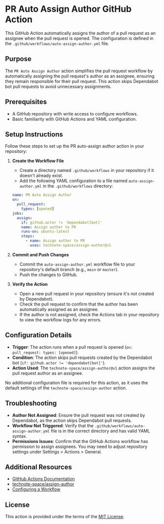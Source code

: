 # PR Auto Assign Author GitHub Action

This GitHub Action automatically assigns the author of a pull request as an assignee when the pull request is opened. The configuration is defined in the `.github/workflows/auto-assign-author.yml` file.

## Purpose

The `PR Auto Assign Author` action simplifies the pull request workflow by automatically assigning the pull request's author as an assignee, ensuring they remain responsible for their pull request. This action skips Dependabot bot pull requests to avoid unnecessary assignments.

## Prerequisites

- A GitHub repository with write access to configure workflows.
- Basic familiarity with GitHub Actions and YAML configuration.

## Setup Instructions

Follow these steps to set up the PR auto-assign author action in your repository:

1. **Create the Workflow File**
   - Create a directory named `.github/workflows` in your repository if it doesn't already exist.
   - Add the following YAML configuration to a file named `auto-assign-author.yml` in the `.github/workflows` directory:

   ```yaml
   name: PR Auto Assign Author
   on:
     pull_request:
       types: [opened]
   jobs:
     assign:
       if: github.actor != 'dependabot[bot]'
       name: Assign author to PR
       runs-on: ubuntu-latest
       steps:
         - name: Assign author to PR
           uses: technote-space/assign-author@v1
   ```

2. **Commit and Push Changes**
   - Commit the `auto-assign-author.yml` workflow file to your repository's default branch (e.g., `main` or `master`).
   - Push the changes to GitHub.

3. **Verify the Action**
   - Open a new pull request in your repository (ensure it's not created by Dependabot).
   - Check the pull request to confirm that the author has been automatically assigned as an assignee.
   - If the author is not assigned, check the Actions tab in your repository to view the workflow logs for any errors.

## Configuration Details

- **Trigger**: The action runs when a pull request is opened (`on: pull_request: types: [opened]`).
- **Condition**: The action skips pull requests created by the Dependabot bot (`if: github.actor != 'dependabot[bot]'`).
- **Action Used**: The `technote-space/assign-author@v1` action assigns the pull request author as an assignee.

No additional configuration file is required for this action, as it uses the default settings of the `technote-space/assign-author` action.

## Troubleshooting

- **Author Not Assigned**: Ensure the pull request was not created by Dependabot, as the action skips Dependabot pull requests.
- **Workflow Not Triggered**: Verify that the `.github/workflows/auto-assign-author.yml` file is in the correct directory and has valid YAML syntax.
- **Permissions Issues**: Confirm that the GitHub Actions workflow has permission to assign assignees. You may need to adjust repository settings under Settings > Actions > General.

## Additional Resources

- [GitHub Actions Documentation](https://docs.github.com/en/actions)
- [technote-space/assign-author](https://github.com/technote-space/assign-author)
- [Configuring a Workflow](https://docs.github.com/en/actions/using-workflows/workflow-syntax-for-github-actions)

## License

This action is provided under the terms of the [MIT License](https://github.com/technote-space/assign-author/blob/master/LICENSE).